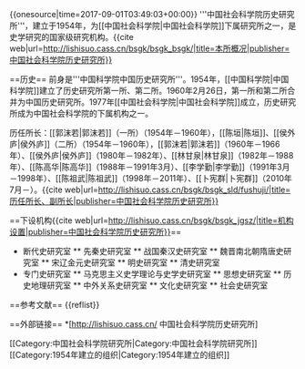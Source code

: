 {{onesource|time=2017-09-01T03:49:03+00:00}}
'''中国社会科学院历史研究所'''，建立于1954年，为[[中国社会科学院|中国社会科学院]]下属研究所之一，是史学研究的国家级研究机构。<ref name=bsgk>{{cite web|url=http://lishisuo.cass.cn/bsgk/bsgk_bsgk/|title=本所概况|publisher=中国社会科学院历史研究所}}</ref>

==历史==
前身是'''中国科学院中国历史研究所'''。1954年，[[中国科学院|中国科学院]]建立了历史研究所第一所、第二所。1960年2月26日，第一所和第二所合并为中国历史研究所。1977年[[中国社会科学院|中国社会科学院]]成立，历史研究所成为中国社会科学院的下属机构之一。<ref name=bsgk/>

历任所长：[[郭沫若|郭沫若]]（一所）（1954年－1960年），[[陈垣|陈垣]]、[[侯外庐|侯外庐]]（二所）（1954年－1960年），[[郭沫若|郭沫若]]（1960年－1966年）、[[侯外庐|侯外庐]]（1980年－1982年）、[[林甘泉|林甘泉]]（1982年－1988年）、[[陈高华|陈高华]]（1988年－1991年3月）、[[李学勤|李学勤]]（1991年3月－1998年）、[[陈祖武|陈祖武]]（1998年－2011年）、[[卜宪群|卜宪群]]（2010年7月－）。<ref>{{cite web|url=http://lishisuo.cass.cn/bsgk/bsgk_sld/fushuji/|title=历任所长、副所长|publisher=中国社会科学院历史研究所}}</ref>

==下设机构<ref>{{cite web|url=http://lishisuo.cass.cn/bsgk/bsgk_jgsz/|title=机构设置|publisher=中国社会科学院历史研究所}}</ref>==
* 断代史研究室
** 先秦史研究室
** 战国秦汉史研究室
** 魏晋南北朝隋唐史研究室
** 宋辽金元史研究室
** 明史研究室
** 清史研究室
* 专门史研究室
** 马克思主义史学理论与史学史研究室
** 思想史研究室
** 历史地理研究室
** 中外关系史研究室
** 文化史研究室
** 社会史研究室

==参考文献==
{{reflist}}

==外部链接==
*[http://lishisuo.cass.cn/ 中国社会科学院历史研究所]

[[Category:中国社会科学院研究所|Category:中国社会科学院研究所]]
[[Category:1954年建立的组织|Category:1954年建立的组织]]
